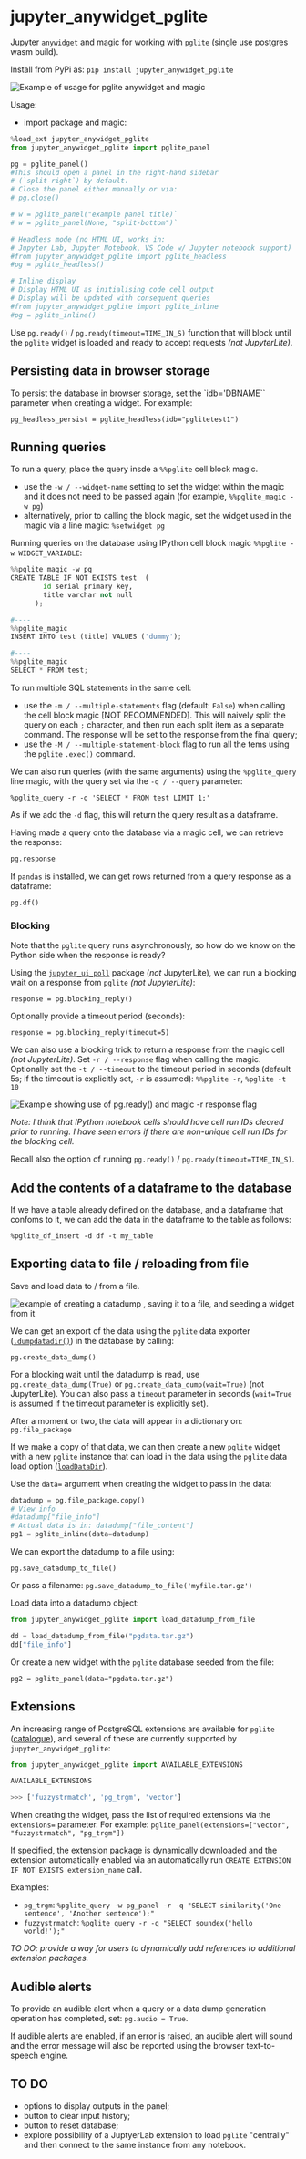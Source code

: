 # jupyter_anywidget_pglite

Jupyter [`anywidget`](https://anywidget.dev/) and magic for working with [`pglite`](https://github.com/electric-sql/pglite) (single use postgres wasm build).

Install from PyPi as: `pip install jupyter_anywidget_pglite`

![Example of usage for pglite anywidget and magic](images/pglite_anywidget_magic.png)

Usage:

- import package and magic:

```python
%load_ext jupyter_anywidget_pglite
from jupyter_anywidget_pglite import pglite_panel

pg = pglite_panel()
#This should open a panel in the right-hand sidebar
# (`split-right`) by default.
# Close the panel either manually or via:
# pg.close()

# w = pglite_panel("example panel title)`
# w = pglite_panel(None, "split-bottom")`

# Headless mode (no HTML UI, works in:
# Jupyter Lab, Jupyter Notebook, VS Code w/ Jupyter notebook support)
#from jupyter_anywidget_pglite import pglite_headless
#pg = pglite_headless()

# Inline display
# Display HTML UI as initialising code cell output
# Display will be updated with consequent queries
#from jupyter_anywidget_pglite import pglite_inline
#pg = pglite_inline()
```

Use `pg.ready()` / `pg.ready(timeout=TIME_IN_S)` function that will block until the `pglite` widget is loaded and ready to accept requests *(not JupyterLite)*.

## Persisting data in browser storage

To persist the database in browser storage, set the `idb='DBNAME`` parameter when creating a widget. For example:

`pg_headless_persist = pglite_headless(idb="pglitetest1")`

## Running queries

To run a query, place the query insde a `%%pglite` cell block magic.

- use the `-w / --widget-name` setting to set the widget within the magic and it does not need to be passed again (for example, `%%pglite_magic -w pg`)
- alternatively, prior to calling the block magic, set the widget used in the magic via a line magic: `%setwidget pg`

Running queries on the database using IPython cell block magic `%%pglite -w WIDGET_VARIABLE`:

```python
%%pglite_magic -w pg
CREATE TABLE IF NOT EXISTS test  (
        id serial primary key,
        title varchar not null
      );

#----
%%pglite_magic
INSERT INTO test (title) VALUES ('dummy');

#----
%%pglite_magic
SELECT * FROM test;

```

To run multiple SQL statements in the same cell:

- use the `-m / --multiple-statements` flag (default: `False`) when calling the cell block magic [NOT RECOMMENDED]. This will naively split the query on each `;` character, and then run each split item as a separate command. The response will be set to the response from the final query;
- use the `-M / --multiple-statement-block` flag to run all the tems using the `pglite` `.exec()` command.

We can also run queries (with the same arguments) using the `%pglite_query` line magic, with the query set via the `-q / --query` parameter:

`%pglite_query -r -q 'SELECT * FROM test LIMIT 1;'`

As if we add the `-d` flag, this will return the query result as a dataframe.

Having made a query onto the database via a magic cell, we can retrieve the response:

```python
pg.response
```

If `pandas` is installed, we can get rows returned from a query response as a dataframe:

`pg.df()`

### Blocking

Note that the `pglite` query runs asynchronously, so how do we know on the Python side when the response is ready?

Using the [`jupyter_ui_poll`](https://github.com/kirill888/jupyter-ui-poll) package (*not* JupyterLite), we can run a blocking wait on a response from `pglite` *(not JupyterLite)*:

`response = pg.blocking_reply()`

Optionally provide a timeout period (seconds):

`response = pg.blocking_reply(timeout=5)`

We can also use a blocking trick to return a response from the magic cell *(not JupyterLite)*. Set `-r / --response` flag when calling the magic. Optionally set the `-t / --timeout` to the timeout period in seconds (default 5s; if the timeout is explicitly set, `-r` is assumed): `%%pglite -r`, `%pglite -t 10`

![Example showing use of pg.ready() and magic -r response flag ](images/blocking_functions.png)

*Note: I think that IPython notebook cells should have cell run IDs cleared prior to running. I have seen errors if there are non-unique cell run IDs for the blocking cell.*

Recall also the option of running  `pg.ready()` / `pg.ready(timeout=TIME_IN_S)`.

## Add the contents of a dataframe to the database

If we have a table already defined on the database, and a dataframe that confoms to it, we can add the data in the dataframe to the table as follows:

`%pglite_df_insert -d df -t my_table`

## Exporting data to file / reloading from file

Save and load data to / from a file.

![example of creating a datadump , saving it to a file, and seeding a widget from it](images/datadump-handling.png)

We can get an export of the data using the `pglite` data exporter ([`.dumpdatadir()`](https://github.com/electric-sql/pglite/blob/main/docs/docs/api.md#dumpdatadir)) in the database by calling:

`pg.create_data_dump()`

For a blocking wait until the datadump is read, use `pg.create_data_dump(True)` or `pg.create_data_dump(wait=True)` (not JupyterLite). You can also pass a `timeout` parameter in seconds (`wait=True` is assumed if the timeout parameter is explicitly set).

After a moment or two, the data will appear in a dictionary on: `pg.file_package`

If we make a copy of that data, we can then create a new `pglite` widget with a new `pglite` instance that can load in the data using the `pglite` data load option ([`loadDataDir`](https://github.com/electric-sql/pglite/blob/main/docs/docs/api.md#options)).

Use the `data=` argument when creating the widget to pass in the data:

```python
datadump = pg.file_package.copy()
# View info
#datadump["file_info"]
# Actual data is in: datadump["file_content"]
pg1 = pglite_inline(data=datadump)
```

We can export the datadump to a file using:

`pg.save_datadump_to_file()`

Or pass a filename: `pg.save_datadump_to_file('myfile.tar.gz')`

Load data into a datadump object:

```python
from jupyter_anywidget_pglite import load_datadump_from_file

dd = load_datadump_from_file("pgdata.tar.gz")
dd["file_info"]
```

Or create a new widget with the `pglite` database seeded from the file:

`pg2 = pglite_panel(data="pgdata.tar.gz")`

## Extensions

An increasing range of PostgreSQL extensions are available for `pglite` ([catalogue](https://pglite.dev/extensions/)), and several of these are currently supported by `jupyter_anywidget_pglite`:

```python
from jupyter_anywidget_pglite import AVAILABLE_EXTENSIONS

AVAILABLE_EXTENSIONS

>>> ['fuzzystrmatch', 'pg_trgm', 'vector']
```

When creating the widget, pass the list of required extensions via the `extensions=` parameter. For example:  `pglite_panel(extensions=["vector", "fuzzystrmatch", "pg_trgm"])`

If specified, the extension package is dynamically downloaded and the extension automatically enabled via an automatically run `CREATE EXTENSION IF NOT EXISTS extension_name` call.

Examples:

- `pg_trgm`: `%pglite_query -w pg_panel -r -q "SELECT similarity('One sentence', 'Another sentence');"`
- `fuzzystrmatch`: `%pglite_query -r -q "SELECT soundex('hello world!');"`

*TO DO: provide a way for users to dynamically add references to additional extension packages.*

## Audible alerts

To provide an audible alert when a query or a data dump generation operation has completed, set: `pg.audio = True`.

If audible alerts are enabled, if an error is raised, an audible alert will sound and the error message will also be reported using the browser text-to-speech engine.

## TO DO

- options to display outputs in the panel;
- button to clear input history;
- button to reset database;
- explore possibility of a JuptyerLab extension to load `pglite` "centrally" and then connect to the same instance from any notebook.
